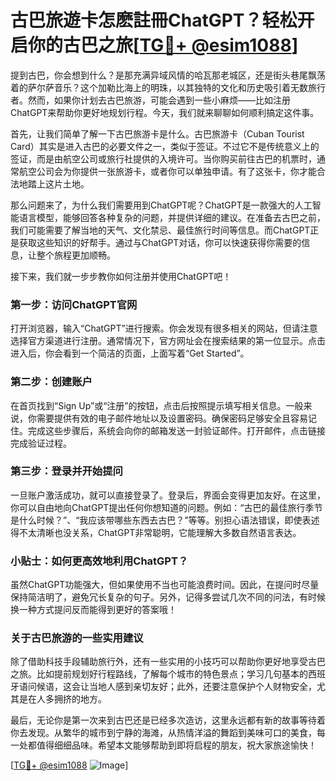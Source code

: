 # 古巴旅遊卡怎麽註冊ChatGPT？轻松开启你的古巴之旅[[TG💪+ @esim1088](https://t.me/s/esim1088)]

提到古巴，你会想到什么？是那充满异域风情的哈瓦那老城区，还是街头巷尾飘荡着的萨尔萨音乐？这个加勒比海上的明珠，以其独特的文化和历史吸引着无数旅行者。然而，如果你计划去古巴旅游，可能会遇到一些小麻烦——比如注册ChatGPT来帮助你更好地规划行程。今天，我们就来聊聊如何顺利搞定这件事。

首先，让我们简单了解一下古巴旅游卡是什么。古巴旅游卡（Cuban Tourist Card）其实是进入古巴的必要文件之一，类似于签证。不过它不是传统意义上的签证，而是由航空公司或旅行社提供的入境许可。当你购买前往古巴的机票时，通常航空公司会为你提供一张旅游卡，或者你可以单独申请。有了这张卡，你才能合法地踏上这片土地。

那么问题来了，为什么我们需要用到ChatGPT呢？ChatGPT是一款强大的人工智能语言模型，能够回答各种复杂的问题，并提供详细的建议。在准备去古巴之前，我们可能需要了解当地的天气、文化禁忌、最佳旅行时间等信息。而ChatGPT正是获取这些知识的好帮手。通过与ChatGPT对话，你可以快速获得你需要的信息，让整个旅程更加顺畅。

接下来，我们就一步步教你如何注册并使用ChatGPT吧！

### 第一步：访问ChatGPT官网

打开浏览器，输入“ChatGPT”进行搜索。你会发现有很多相关的网站，但请注意选择官方渠道进行注册。通常情况下，官方网址会在搜索结果的第一位显示。点击进入后，你会看到一个简洁的页面，上面写着“Get Started”。

### 第二步：创建账户

在首页找到“Sign Up”或“注册”的按钮，点击后按照提示填写相关信息。一般来说，你需要提供有效的电子邮件地址以及设置密码。确保密码足够安全且容易记住。完成这些步骤后，系统会向你的邮箱发送一封验证邮件。打开邮件，点击链接完成验证过程。

### 第三步：登录并开始提问

一旦账户激活成功，就可以直接登录了。登录后，界面会变得更加友好。在这里，你可以自由地向ChatGPT提出任何你想知道的问题。例如：“古巴的最佳旅行季节是什么时候？”、“我应该带哪些东西去古巴？”等等。别担心语法错误，即使表述得不太清晰也没关系，ChatGPT非常聪明，它能理解大多数自然语言表达。

### 小贴士：如何更高效地利用ChatGPT？

虽然ChatGPT功能强大，但如果使用不当也可能浪费时间。因此，在提问时尽量保持简洁明了，避免冗长复杂的句子。另外，记得多尝试几次不同的问法，有时候换一种方式提问反而能得到更好的答案哦！

### 关于古巴旅游的一些实用建议

除了借助科技手段辅助旅行外，还有一些实用的小技巧可以帮助你更好地享受古巴之旅。比如提前规划好行程路线，了解每个城市的特色景点；学习几句基本的西班牙语问候语，这会让当地人感到亲切友好；此外，还要注意保护个人财物安全，尤其是在人多拥挤的地方。

最后，无论你是第一次来到古巴还是已经多次造访，这里永远都有新的故事等待着你去发现。从繁华的城市到宁静的海滩，从热情洋溢的舞蹈到美味可口的美食，每一处都值得细细品味。希望本文能够帮助到即将启程的朋友，祝大家旅途愉快！

[[TG💪+ @esim1088](https://t.me/s/esim1088) ![Image](https://i.postimg.cc/4NQfJmqS/Snipaste-2025-05-13-00-14-12.png)]